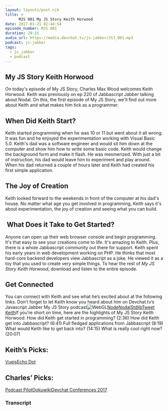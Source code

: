 ```yaml
---
layout: layouts/post.njk
title: >
      MJS 001 My JS Story Keith Horwood
date: 2017-01-21 02:44:54
episode_number: MJS 001
duration: 29:25
audio_url: https://media.devchat.tv/js-jabber/JSJ_001.mp3
podcast: js-jabber
tags: 
  - js_jabber
  - podcast
---
```


## My JS Story Keith Horwood
On today's episode of My JS Story, Charles Max Wood welcomes Keith Horwood. Keith was previously on ep 220 of Jabbascript Jabber talking about Nodal. On this, the first episode of My JS Story, we'll find out more about Keith and what makes him tick as a programmer.
## When Did Keith Start?
Keith started programming when he was 10 or 11 but went about it all wrong. It was fun and he enjoyed the experimentation working with Visual Basic 5.0. Keith's dad was a software engineer and would sit him down at the computer and show him how to write some basic code. Keith would change the background form and make it flash. He was mesmerized. With just a bit of instruction, his dad would leave him to experiment and play around. When his dad returned a couple of hours later and Keith had created his first simple application.
## The Joy of Creation
Keith looked forward to the weekends in front of the computer at his dad's house. No matter what age you get involved in programming, Keith says it's about experimentation, the joy of creation and seeing what you can build.
## &nbsp;What Does it Take to Get Started?
Anyone can open up their web browser console and begin programming. It's that easy to see your creations come to life. It's amazing to Keith. Plus, there is a whole Jabbascript&nbsp;community out there for support. Keith&nbsp;spent his early years in web development working on&nbsp;PHP.&nbsp;He thinks that most hard-core backend developers view Jabbascript as a joke. He viewed it as a toy that you used to create very simple things. To hear the rest of _My JS Story Keith Horwood_, download and listen&nbsp;to the entire episode.
## Get Connected
You can connect with Keith and see what he’s excited about at the following links. Don’t forget to let Keith know you heard about him on Devchat.tv’s Javascript Jabber My JS Story podcast![WebGL](https://developer.mozilla.org/en-US/docs/Web/API/WebGL_API)[Node](https://nodejs.org/en/)[Nodal](http://www.nodaljs.com/)[Stdlib](https://stdlib.com/)[Tweet Keith](https://twitter.com/keithwhor?ref_src=twsrc%5Egoogle%7Ctwcamp%5Eserp%7Ctwgr%5Eauthor)If you’re short on time, here are the highlights of My JS Story Keith Horwood: How did Keith get started in programming? (2:36) How did Keith get into Jabbascript? (6:41) Full fledged applications from Jabbascript (8:19) What would Keith&nbsp;like to get back into? (14:15) What is really cool right now? (20:07)
## Keith’s Picks:
[Vuejs](https://vuejs.org/)[Echo Dot](https://www.amazon.com/All-New-Amazon-Echo-Dot-Add-Alexa-To-Any-Room/dp/B01DFKC2SO)
## Charles’ Picks:
[Podcast Pilot](http://podcastpilot.com/)[Dokuwiki](https://www.dokuwiki.org/dokuwiki#)[Devchat&nbsp;Conferences 2017](https://devchat.tv/conferences)

### Transcript


